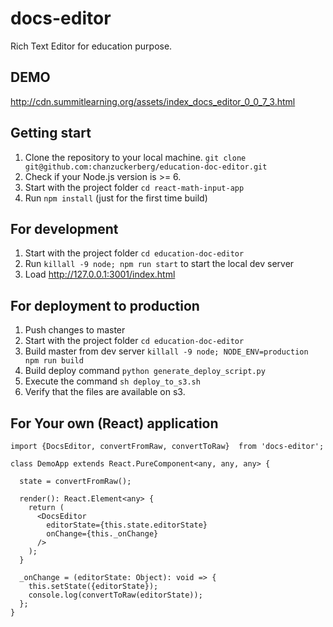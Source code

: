 # docs-editor
Rich Text Editor for education purpose.

## DEMO
http://cdn.summitlearning.org/assets/index_docs_editor_0_0_7_3.html

## Getting start

1. Clone the repository to your local machine. `git clone git@github.com:chanzuckerberg/education-doc-editor.git`
2. Check if your Node.js version is >= 6.
3. Start with the project folder `cd react-math-input-app`
4. Run `npm install` (just for the first time build)

## For development

1. Start with the project folder `cd education-doc-editor`
2. Run `killall -9 node; npm run start` to start the local dev server
3. Load http://127.0.0.1:3001/index.html

## For deployment to production

1. Push changes to master
2. Start with the project folder `cd education-doc-editor`
3. Build master from dev server `killall -9 node; NODE_ENV=production npm run build`
4. Build deploy command `python generate_deploy_script.py`
5. Execute the command `sh deploy_to_s3.sh`
6. Verify that the files are available on s3.

## For Your own (React) application

```
import {DocsEditor, convertFromRaw, convertToRaw}  from 'docs-editor';

class DemoApp extends React.PureComponent<any, any, any> {

  state = convertFromRaw();

  render(): React.Element<any> {
    return (
      <DocsEditor
        editorState={this.state.editorState}
        onChange={this._onChange}
      />
    );
  }

  _onChange = (editorState: Object): void => {
    this.setState({editorState});
    console.log(convertToRaw(editorState));
  };
}
```
